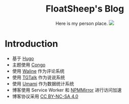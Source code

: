 <h1 align="center">FloatSheep's Blog</h1>

<div align="center">
    Here is my person place.

<img src ="https://github.com/FloatSheep/FloatBlog/actions/workflows/build.yml/badge.svg">

</div>

# Introduction

- 基于 [Hugo][1]
- 主题使用 [Congo][2]
- 使用 [Waline][3] 作为评论系统
- 使用 [TGTalk][4] 作为说说系统
- 使用 [Umami][5] 作为数据统计系统
- 博客使用 Service Worker 和 [NPMMirror][6] 进行访问加速
- 博客协议采用 [CC BY-NC-SA 4.0][7]

[1]: <https://gohugo.io/>
[2]: <https://github.com/jpanther/congo>
[3]: <https://waline.js.org/>
[4]: <https://gist.github.com/ChenYFan/4e88490212e3e08e06006cf31140cd3f/>
[5]: <https://umami.is/>
[6]: <https://npmmirror.com/>
[7]: <https://blog.hesiy.cn/policy/>
